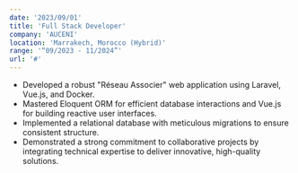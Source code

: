 ```yaml
---
date: '2023/09/01'
title: 'Full Stack Developer'
company: 'AUCENI'
location: 'Marrakech, Morocco (Hybrid)'
range: '“09/2023 - 11/2024”'
url: '#'
---
```


- Developed a robust "Réseau Associer" web application using Laravel, Vue.js, and Docker.
- Mastered Eloquent ORM for efficient database interactions and Vue.js for building reactive user interfaces.
- Implemented a relational database with meticulous migrations to ensure consistent structure.
- Demonstrated a strong commitment to collaborative projects by integrating technical expertise to deliver innovative, high-quality solutions.